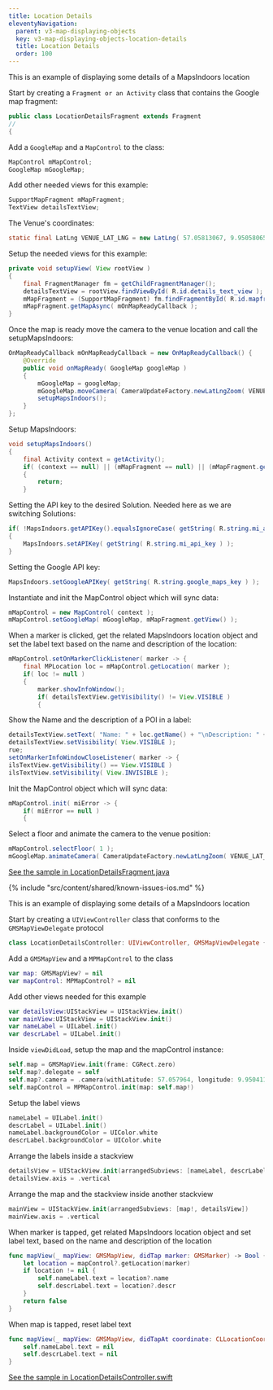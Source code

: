 ```yaml
---
title: Location Details
eleventyNavigation:
  parent: v3-map-displaying-objects
  key: v3-map-displaying-objects-location-details
  title: Location Details
  order: 100
---
```

<mi-tabs>
<mi-tab label="Android" tab-for="android"></mi-tab>
<mi-tab label="iOS" tab-for="ios"></mi-tab>
<mi-tab-panel id="android">

This is an example of displaying some details of a MapsIndoors location

Start by creating a `Fragment or an Activity` class that contains the Google map fragment:

```java
public class LocationDetailsFragment extends Fragment
//
{
```

Add a `GoogleMap` and a `MapControl` to the class:

```java
MapControl mMapControl;
GoogleMap mGoogleMap;
```

Add other needed views for this example:

```java
SupportMapFragment mMapFragment;
TextView detailsTextView;
```

The Venue's coordinates:

```java
static final LatLng VENUE_LAT_LNG = new LatLng( 57.05813067, 9.95058065 );
```

Setup the needed views for this example:

```java
private void setupView( View rootView )
{
    final FragmentManager fm = getChildFragmentManager();
    detailsTextView = rootView.findViewById( R.id.details_text_view );
    mMapFragment = (SupportMapFragment) fm.findFragmentById( R.id.mapfragment );
    mMapFragment.getMapAsync( mOnMapReadyCallback );
}
```

Once the map is ready move the camera to the venue location and call the setupMapsIndoors:

```java
OnMapReadyCallback mOnMapReadyCallback = new OnMapReadyCallback() {
    @Override
    public void onMapReady( GoogleMap googleMap )
    {
        mGoogleMap = googleMap;
        mGoogleMap.moveCamera( CameraUpdateFactory.newLatLngZoom( VENUE_LAT_LNG, 13.0f ) );
        setupMapsIndoors();
    }
};
```

Setup MapsIndoors:

```java
void setupMapsIndoors()
{
    final Activity context = getActivity();
    if( (context == null) || (mMapFragment == null) || (mMapFragment.getView() == null) )
    {
        return;
    }
```

Setting the API key to the desired Solution. Needed here as we are switching Solutions:

```java
if( !MapsIndoors.getAPIKey().equalsIgnoreCase( getString( R.string.mi_api_key ) ) )
{
    MapsIndoors.setAPIKey( getString( R.string.mi_api_key ) );
}
```

Setting the Google API key:

```java
MapsIndoors.setGoogleAPIKey( getString( R.string.google_maps_key ) );
```

Instantiate and init the MapControl object which will sync data:

```java
mMapControl = new MapControl( context );
mMapControl.setGoogleMap( mGoogleMap, mMapFragment.getView() );
```

When a marker is clicked, get the related MapsIndoors location object and set the label text based on the name and description of the location:

```java
mMapControl.setOnMarkerClickListener( marker -> {
    final MPLocation loc = mMapControl.getLocation( marker );
    if( loc != null )
    {
        marker.showInfoWindow();
        if( detailsTextView.getVisibility() != View.VISIBLE )
        {
```

Show the Name and the description of a POI in a label:

```java
detailsTextView.setText( "Name: " + loc.getName() + "\nDescription: " + loc.getDescription() );
detailsTextView.setVisibility( View.VISIBLE );
rue;
setOnMarkerInfoWindowCloseListener( marker -> {
ilsTextView.getVisibility() == View.VISIBLE )
ilsTextView.setVisibility( View.INVISIBLE );
```

Init the MapControl object which will sync data:

```java
mMapControl.init( miError -> {
    if( miError == null )
    {
```

Select a floor and animate the camera to the venue position:

```java
mMapControl.selectFloor( 1 );
mGoogleMap.animateCamera( CameraUpdateFactory.newLatLngZoom( VENUE_LAT_LNG, 20f ) );
```

[See the sample in LocationDetailsFragment.java](https://github.com/mapspeople/MapsIndoorsAndroid-Demo-Samples/blob/master/app/src/main/java/com/mapsindoors/locationdetailsdemo/LocationDetailsFragment.java)

</mi-tab-panel>
<mi-tab-panel id="ios">

<!-- Known Issues -->
{% include "src/content/shared/known-issues-ios.md" %}

This is an example of displaying some details of a MapsIndoors location

Start by creating a `UIViewController` class that conforms to the `GMSMapViewDelegate` protocol

```swift
class LocationDetailsController: UIViewController, GMSMapViewDelegate {
```

Add a `GMSMapView` and a `MPMapControl` to the class

```swift
var map: GMSMapView? = nil
var mapControl: MPMapControl? = nil
```

Add other views needed for this example

```swift
var detailsView:UIStackView = UIStackView.init()
var mainView:UIStackView = UIStackView.init()
var nameLabel = UILabel.init()
var descrLabel = UILabel.init()
```

Inside `viewDidLoad`, setup the map and the mapControl instance:

```swift
self.map = GMSMapView.init(frame: CGRect.zero)
self.map?.delegate = self
self.map?.camera = .camera(withLatitude: 57.057964, longitude: 9.9504112, zoom: 20)
self.mapControl = MPMapControl.init(map: self.map!)
```

Setup the label views

```swift
nameLabel = UILabel.init()
descrLabel = UILabel.init()
nameLabel.backgroundColor = UIColor.white
descrLabel.backgroundColor = UIColor.white
```

Arrange the labels inside a stackview

```swift
detailsView = UIStackView.init(arrangedSubviews: [nameLabel, descrLabel])
detailsView.axis = .vertical
```

Arrange the map and the stackview inside another stackview

```swift
mainView = UIStackView.init(arrangedSubviews: [map!, detailsView])
mainView.axis = .vertical
```

When marker is tapped, get related MapsIndoors location object and set label text, based on the name and description of the location

```swift
func mapView(_ mapView: GMSMapView, didTap marker: GMSMarker) -> Bool {
    let location = mapControl?.getLocation(marker)
    if location != nil {
        self.nameLabel.text = location?.name
        self.descrLabel.text = location?.descr
    }
    return false
}
```

When map is tapped, reset label text

```swift
func mapView(_ mapView: GMSMapView, didTapAt coordinate: CLLocationCoordinate2D) {
    self.nameLabel.text = nil
    self.descrLabel.text = nil
}
```

[See the sample in LocationDetailsController.swift](https://github.com/MapsIndoors/MapsIndoorsIOS/blob/master/Example/DemoSamples/Location%20Details/LocationDetailsController.swift)

</mi-tab-panel>
</mi-tabs>
